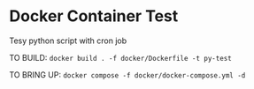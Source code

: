 # Docker Container Test

Tesy python script with cron job

TO BUILD: `docker build . -f docker/Dockerfile -t py-test`

TO BRING UP: `docker compose -f docker/docker-compose.yml -d`
